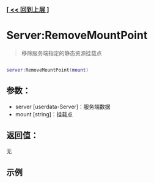 ### [[ << 回到上层 ]](index.md)

# Server:RemoveMountPoint

> 移除服务端指定的静态资源挂载点

```lua

server:RemoveMountPoint(mount)

```

## 参数：

+ server [userdata-Server]：服务端数据
+ mount [string]：挂载点

## 返回值：

无

## 示例

```lua

```